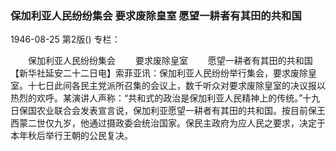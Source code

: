 ### 保加利亚人民纷纷集会  要求废除皇室  愿望一耕者有其田的共和国

1946-08-25
第2版()
专栏：

　　保加利亚人民纷纷集会
　　要求废除皇室
　　愿望一耕者有其田的共和国
    【新华社延安二十二日电】索菲亚讯：保加利亚人民纷纷举行集会，要求废除皇室。十七日此间各民主党派所召集的会议上，数千听众对要求废除皇室的决议报以热烈的欢呼。某演讲人声称：“共和式的政治是保加利亚人民精神上的传统。”十九日保国农业联合会发表宣言说，保加利亚愿望一耕者有其田的共和国。按目前保王西蒙二世仅九岁，他通过摄政委会统治国家。保民主政府为应人民之要求，决定于本年秋后举行王朝的公民复决。
